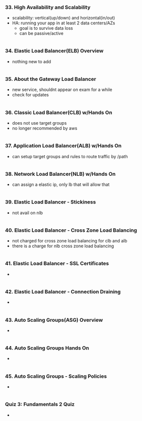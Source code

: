 ### 33. High Availability and Scalability

- scalability: vertical(up/down) and horizontal(in/out)
- HA: running your app in at least 2 data centers/AZs
  - goal is to survive data loss
  - can be passive/active

#

### 34. Elastic Load Balancer(ELB) Overview

- nothing new to add

#

### 35. About the Gateway Load Balancer

- new service, shouldnt appear on exam for a while
- check for updates

#

### 36. Classic Load Balancer(CLB) w/Hands On

- does not use target groups
- no longer recommended by aws

#

### 37. Application Load Balancer(ALB) w/Hands On

- can setup target groups and rules to route traffic by /path

#

### 38. Network Load Balancer(NLB) w/Hands On

- can assign a elastic ip, only lb that will allow that

#

### 39. Elastic Load Balancer - Stickiness

- not avail on nlb

#

### 40. Elastic Load Balancer - Cross Zone Load Balancing

- not charged for cross zone load balancing for clb and alb
- there is a charge for nlb cross zone load balancing

#

### 41. Elastic Load Balancer - SSL Certificates

-

#

### 42. Elastic Load Balancer - Connection Draining

-

#

### 43. Auto Scaling Groups(ASG) Overview

-

#

### 44. Auto Scaling Groups Hands On

-

#

### 45. Auto Scaling Groups - Scaling Policies

-

#

### Quiz 3: Fundamentals 2 Quiz

-

#
